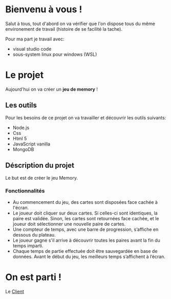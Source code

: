 # Bienvenu à vous !

Salut à tous, tout d'abord on va vérifier que l'on dispose tous du même environement de travail (histoire de se facilité la tache).

Pour ma part je travail avec:

- visual studio code
- sous-system linux pour windows (WSL)


# Le projet

Aujourd'hui on va créer un **jeu de memory** !

## Les outils

Pour les besoins de ce projet on va travailler et découvrir les outils suivants:

- Node.js
- Css
- Html 5
- JavaScript vanilla
- MongoDB

## Déscription du projet

Le but est de créer le jeu Memory.
### Fonctionnalités
- Au commencement du jeu, des cartes sont disposées face cachée à l'écran.
- Le joueur doit cliquer sur deux cartes. Si celles-ci sont identiques, la paire est
validée. Sinon, les cartes sont retournées face cachée, et le joueur doit sélectionner
une nouvelle paire de cartes.
- Une compteur de temps, avec une barre de progression, s’affiche en dessous du
plateau.
- Le joueur gagne s'il arrive à découvrir toutes les paires avant la fin du temps imparti.
- Chaque temps de partie effectuée doit être sauvegardée en base de données.
Avant le début du jeu, les meilleurs temps s’affichent à l’écran.

# On est parti !

Le [Client](doc/client.md)

